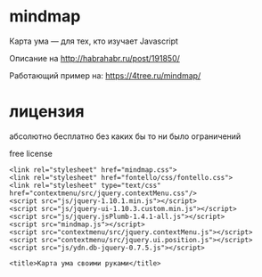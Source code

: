mindmap
=======





Карта ума — для тех, кто изучает Javascript

Описание на http://habrahabr.ru/post/191850/

Работающий пример на: https://4tree.ru/mindmap/

лицензия
========
абсолютно бесплатно без каких бы то ни было ограничений

free license



<!DOCTYPE html PUBLIC "-//W3C//DTD XHTML 1.0 Transitional//EN" "http://www.w3.org/TR/xhtml1/DTD/xhtml1-transitional.dtd">
<html lang="ru" class="" style="">

<meta HTTP-EQUIV="Content-Type" CONTENT="text/html; charset=utf-8">
<meta charset="utf-8">
<meta name="keywords" content="Карта ума своими руками"/>
<meta name="viewport" content="width=device-width, initial-scale=1">
<link rel="shortcut icon" href="favicon.png" type="image/x-icon" />
<link rel="icon" href="favicon.png" type="image/x-icon" />

<head>

	<link rel="stylesheet" href="mindmap.css">
	<link rel="stylesheet" href="fontello/css/fontello.css">
    <link rel="stylesheet" type="text/css" href="contextmenu/src/jquery.contextMenu.css"/>
	<script src="js/jquery-1.10.1.min.js"></script>
	<script src="js/jquery-ui-1.10.3.custom.min.js"></script>
 	<script src="js/jquery.jsPlumb-1.4.1-all.js"></script>
	<script src="mindmap.js"></script>
    <script src="contextmenu/src/jquery.contextMenu.js"></script>	  	  
 	<script src="contextmenu/src/jquery.ui.position.js"></script>	  	  
	<script src="js/ydn.db-jquery-0.7.5.js"></script>
	
	<title>Карта ума своими руками</title>
</head>
<body onload="jsDoFirst();" onresize="onResize()">
<div id="mindmap_header">	
	<i id="zoom_out" class="icon-zoom-out" title="Уменьшить карту"></i>	
	<i id="zoom_in" class="icon-zoom-in" title="Увеличить карту"></i>	
	&nbsp;&nbsp;
	<i id="collapse_all" class="icon-minus-circle" title="Свернуть все узлы"></i>
	<i id="expand_all" class="icon-plus-circle" title="Развернуть все узлы"></i>
</div>
<div id="mindmap_content">
	<div id="mindmap">
	</div>
</div>
<div id="mindmap_footer">
</div>
</body>
</html>
